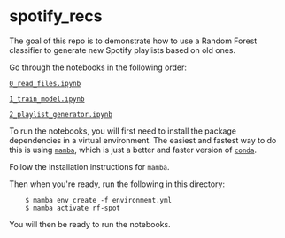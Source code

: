 # spotify_recs

The goal of this repo is to demonstrate how to use a Random Forest classifier to generate new Spotify playlists based on old ones. 

Go through the notebooks in the following order:

[`0_read_files.ipynb`](./0_read_files.ipynb)

[`1_train_model.ipynb`](./1_train_model.ipynb)

[`2_playlist_generator.ipynb`](./2_playlist_generator.ipynb)

To run the notebooks, you will first need to install the package dependencies in a virtual environment. The easiest and fastest way to do this is using [`mamba`](https://mamba.readthedocs.io/en/latest/installation.html), which is just a better and faster version of [`conda`](https://docs.conda.io/en/latest/).

Follow the installation instructions for `mamba`.

Then when you're ready, run the following in this directory:

        $ mamba env create -f environment.yml
        $ mamba activate rf-spot

You will then be ready to run the notebooks.